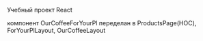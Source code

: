 Учебный проект React

компонент OurCoffeeForYourPl переделан в ProductsPage(HOC), ForYourPlLayout, OurCoffeeLayout
